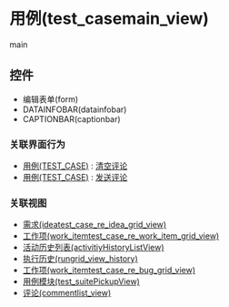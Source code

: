 # 用例(test_casemain_view)  <!-- {docsify-ignore-all} -->

main


<el-skeleton style="width:60%">
	<template #template>
		<div style="padding-bottom: 5px;">
			<div style="height:40px;display: flex;align-items: center;justify-content: space-between;">
				<el-tooltip content="页面标题">
					<el-skeleton-item variant="text" style="height:40px;"></el-skeleton-item>
				</el-tooltip>
				<el-skeleton style="width:250px;">
					<template #template>
						<el-tooltip content="工具栏">
							<div style="display: flex;align-items: center;justify-content:end">
								<el-skeleton-item variant="text" style="margin-left: 10px;height:40px;width:80px"></el-skeleton-item>
								<el-skeleton-item variant="text" style="margin-left: 10px;height:40px;width:80px"></el-skeleton-item>
								<el-skeleton-item variant="text" style="margin-left: 10px;height:40px;width:80px"></el-skeleton-item>
							</div>
						</el-tooltip>
					</template>
				</el-skeleton>
			</div>
		</div>
		<el-tooltip content="编辑表单">
			<el-skeleton-item variant="p" style="height:300px"></el-skeleton-item>
		</el-tooltip>
	</template>
</el-skeleton>


## 控件
  * 编辑表单(form)
  * DATAINFOBAR(datainfobar)
  * CAPTIONBAR(captionbar)


### 关联界面行为
  * [用例(TEST_CASE)](module/TestMgmt/Test_case) : [清空评论](module/TestMgmt/Test_case#界面行为)
  * [用例(TEST_CASE)](module/TestMgmt/Test_case) : [发送评论](module/TestMgmt/Test_case#界面行为)

### 关联视图
  * [需求(ideatest_case_re_idea_grid_view)](app/view/ideatest_case_re_idea_grid_view)
  * [工作项(work_itemtest_case_re_work_item_grid_view)](app/view/work_itemtest_case_re_work_item_grid_view)
  * [活动历史列表(activitiyHistoryListView)](app/view/activitiyHistoryListView)
  * [执行历史(rungrid_view_history)](app/view/rungrid_view_history)
  * [工作项(work_itemtest_case_re_bug_grid_view)](app/view/work_itemtest_case_re_bug_grid_view)
  * [用例模块(test_suitePickupView)](app/view/test_suitePickupView)
  * [评论(commentlist_view)](app/view/commentlist_view)

<script>
 const { createApp } = Vue
  createApp({
    data() {
      return {
        message: '!'
      }
    }
  }).use(ElementPlus).mount('#app')
</script>